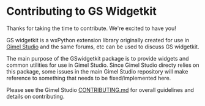 # Contributing to GS Widgetkit

Thanks for taking the time to contribute. We're excited to have you!

GS widgetkit is a wxPython extension library originally created for use in [Gimel Studio](https://github.com/GimelStudio/GimelStudio) and the same forums, etc can be used to discuss GS widgetkit.

The main purpose of the GSwidgetkit package is to provide widgets and common utilities for use in Gimel Studio. Since Gimel Studio directy relies on this package, some issues in the main Gimel Studio repository will make reference to something that needs to be fixed/implemented here.

Please see the Gimel Studio [CONTRIBUTING.md](https://github.com/GimelStudio/GimelStudio/blob/master/CONTRIBUTING.md) for overall guidelines and details on contributing.
